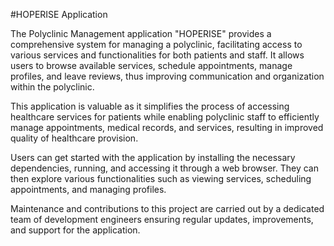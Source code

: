 #HOPERISE Application

The Polyclinic Management application "HOPERISE" provides a comprehensive system for managing a polyclinic, facilitating access to various services and functionalities for both patients and staff. It allows users to browse available services, schedule appointments, manage profiles, and leave reviews, thus improving communication and organization within the polyclinic.

This application is valuable as it simplifies the process of accessing healthcare services for patients while enabling polyclinic staff to efficiently manage appointments, medical records, and services, resulting in improved quality of healthcare provision.

Users can get started with the application by installing the necessary dependencies, running, and accessing it through a web browser. They can then explore various functionalities such as viewing services, scheduling appointments, and managing profiles.

Maintenance and contributions to this project are carried out by a dedicated team of development engineers ensuring regular updates, improvements, and support for the application.




